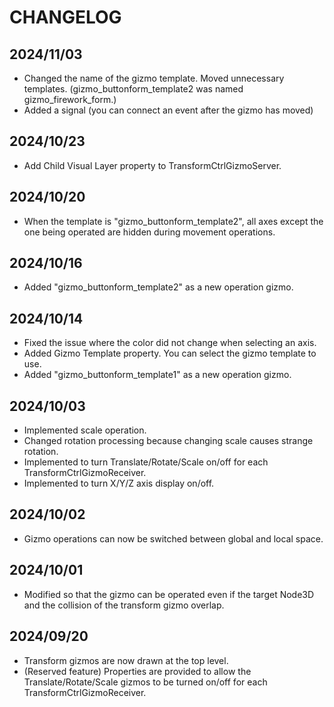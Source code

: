 # CHANGELOG

## 2024/11/03

* Changed the name of the gizmo template. Moved unnecessary templates. (gizmo_buttonform_template2 was named gizmo_firework_form.)
* Added a signal (you can connect an event after the gizmo has moved)

## 2024/10/23

* Add Child Visual Layer property to TransformCtrlGizmoServer.

## 2024/10/20

* When the template is "gizmo_buttonform_template2", all axes except the one being operated are hidden during movement operations.

## 2024/10/16

* Added "gizmo_buttonform_template2" as a new operation gizmo.


## 2024/10/14

* Fixed the issue where the color did not change when selecting an axis.
* Added Gizmo Template property. You can select the gizmo template to use.
* Added "gizmo_buttonform_template1" as a new operation gizmo.

## 2024/10/03

* Implemented scale operation.
* Changed rotation processing because changing scale causes strange rotation.
* Implemented to turn Translate/Rotate/Scale on/off for each TransformCtrlGizmoReceiver.
* Implemented to turn X/Y/Z axis display on/off.

## 2024/10/02

* Gizmo operations can now be switched between global and local space.

## 2024/10/01

* Modified so that the gizmo can be operated even if the target Node3D and the collision of the transform gizmo overlap.

## 2024/09/20

* Transform gizmos are now drawn at the top level.
* (Reserved feature) Properties are provided to allow the Translate/Rotate/Scale gizmos to be turned on/off for each TransformCtrlGizmoReceiver.
